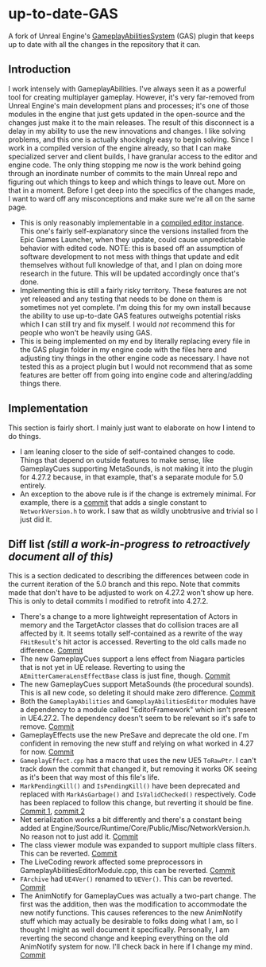 # up-to-date-GAS
A fork of Unreal Engine's [GameplayAbilitiesSystem](https://docs.unrealengine.com/4.27/en-US/InteractiveExperiences/GameplayAbilitySystem/) (GAS) plugin that keeps up to date with all the changes in the repository that it can.

## Introduction
I work intensely with GameplayAbilities. I've always seen it as a powerful tool for creating multiplayer gameplay. However, it's very far-removed from Unreal Engine's main development plans and processes; it's one of those modules in the engine that just gets updated in the open-source and the changes just make it to the main releases. The result of this disconnect is a delay in my ability to use the new innovations and changes.
I like solving problems, and this one is actually shockingly easy to begin solving. Since I work in a compiled version of the engine already, so that I can make specialized server and client builds, I have granular access to the editor and engine code. The only thing stopping me now is the work behind going through an inordinate number of commits to the main Unreal repo and figuring out which things to keep and which things to leave out. More on that in a moment.
Before I get deep into the specifics of the changes made, I want to ward off any misconceptions and make sure we're all on the same page.
* This is only reasonably implementable in a [compiled editor instance](https://docs.unrealengine.com/4.27/en-US/ProductionPipelines/DevelopmentSetup/BuildingUnrealEngine/). This one's fairly self-explanatory since the versions installed from the Epic Games Launcher, when they update, could cause unpredictable behavior with edited code. NOTE: this is based off an assumption of software development to not mess with things that update and edit themselves without full knowledge of that, and I plan on doing more research in the future. This will be updated accordingly once that's done.
* Implementing this is still a fairly risky territory. These features are not yet released and any testing that needs to be done on them is sometimes not yet complete. I'm doing this for my own install because the ability to use up-to-date GAS features outweighs potential risks which I can still try and fix myself. I would *not* recommend this for people who won't be heavily using GAS.
* This is being implemented on my end by literally replacing every file in the GAS plugin folder in my engine code with the files here and adjusting tiny things in the other engine code as necessary. I have not tested this as a project plugin but I would not recommend that as some features are better off from going into engine code and altering/adding things there.

## Implementation
This section is fairly short. I mainly just want to elaborate on how I intend to do things.
* I am leaning closer to the side of self-contained changes to code. Things that depend on outside features to make sense, like GameplayCues supporting MetaSounds, is not making it into the plugin for 4.27.2 because, in that example, that's a separate module for 5.0 entirely. 
* An exception to the above rule is if the change is extremely minimal. For example, there is a [commit](https://github.com/EpicGames/UnrealEngine/commit/e24e5d7ae418dc80b97495f7fb157f043025dadf) that adds a single constant to `NetworkVersion.h` to work. I saw that as wildly unobtrusive and trivial so I just did it.

## Diff list *(still a work-in-progress to retroactively document all of this)*
This is a section dedicated to describing the differences between code in the current iteration of the 5.0 branch and this repo. Note that commits made that don't have to be adjusted to work on 4.27.2 won't show up here. This is only to detail commits I modified to retrofit into 4.27.2.
* There's a change to a more lightweight representation of Actors in memory and the TargetActor classes that do collision traces are all affected by it. It seems totally self-contained as a rewrite of the way `FHitResult`'s hit actor is accessed. Reverting to the old calls made no difference. [Commit](https://github.com/EpicGames/UnrealEngine/commit/eb2edb9b69ffcc8e83d54018fd0f271c4dce6c68)
* The new GameplayCues support a lens effect from Niagara particles that is not yet in UE release. Reverting to using the `AEmitterCameraLensEffectBase` class is just fine, though. [Commit](https://github.com/EpicGames/UnrealEngine/commit/bb38d4afa77c5bf23947dc6a247ac9b4bafe7609)
* The new GameplayCues support MetaSounds (the procedural sounds). This is all new code, so deleting it should make zero difference. [Commit](https://github.com/EpicGames/UnrealEngine/commit/bf19dcdaee0bd35d4dcd212dd19f35608d1a0d19)
* Both the `GameplayAbilities` and `GameplayAbilitiesEditor` modules have a dependency to a module called "EditorFramework" which isn't present in UE4.27.2. The dependency doesn't seem to be relevant so it's safe to remove. [Commit](https://github.com/EpicGames/UnrealEngine/commit/48113fc77eeb98f282f175d01ff2338f56f169ef)
* GameplayEffects use the new PreSave and deprecate the old one. I'm confident in removing the new stuff and relying on what worked in 4.27 for now. [Commit](https://github.com/EpicGames/UnrealEngine/commit/fd97028c280c33056f0925655fc6b2bbede408eb)
* `GameplayEffect.cpp` has a macro that uses the new UE5 `ToRawPtr`. I can't track down the commit that changed it, but removing it works OK seeing as it's been that way most of this file's life.
* `MarkPendingKill()` and `IsPendingKill()` have been deprecated and replaced with `MarkAsGarbage()` and `IsValidChecked()` respectively. Code has been replaced to follow this change, but reverting it should be fine. [Commit 1](https://github.com/EpicGames/UnrealEngine/commit/d6feb51b95193ffd0db963f3b14e5e2c75417c9e), [commit 2](https://github.com/EpicGames/UnrealEngine/commit/a8f27e9fa87dbf01a754cc2090e5e5e8bb846593)
* Net serialization works a bit differently and there's a constant being added at Engine/Source/Runtime/Core/Public/Misc/NetworkVersion.h. No reason not to just add it. [Commit](https://github.com/EpicGames/UnrealEngine/commit/e24e5d7ae418dc80b97495f7fb157f043025dadf)
* The class viewer module was expanded to support multiple class filters. This can be reverted. [Commit](https://github.com/EpicGames/UnrealEngine/commit/696bd28875f0f2b3ff14db01bb25b0589524559b)
* The LiveCoding rework affected some preprocessors in GameplayAbilitiesEditorModule.cpp, this can be reverted. [Commit](https://github.com/EpicGames/UnrealEngine/commit/a2237e050de4abad4b06219ede2d866ccb81ebb7)
* `FArchive` had `UE4Ver()` renamed to `UEVer()`. This can be reverted. [Commit](https://github.com/EpicGames/UnrealEngine/commit/bd6185935009aef14af992dd414ad79b3a0e1cc3)
* The AnimNotify for GameplayCues was actually a two-part change. The first was the addition, then was the modification to accommodate the new notify functions. This causes references to the new AnimNotify stuff which may actually be desirable to folks doing what I am, so I thought I might as well document it specifically. Personally, I am reverting the second change and keeping everything on the old AnimNotify system for now. I'll check back in here if I change my mind. [Commit](https://github.com/EpicGames/UnrealEngine/commit/f4c11a45c947a052869d4f2fbc5ae51f79cf17b9)
